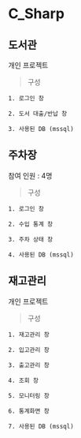 # C_Sharp
## 도서관
개인 프로젝트
>구성
```
1. 로그인 창

2. 도서 대출/반납 창

3. 사용된 DB (mssql)
```

## 주차장
참여 인원 : 4명
>구성
```
1. 로그인 창

2. 수입 통계 창

3. 주차 상태 창

4. 사용된 DB (mssql)
```

## 재고관리
개인 프로젝트
>구성
```
1. 재고관리 창

2. 입고관리 창

3. 출고관리 창

4. 조회 창

5. 모니터링 창

6. 통계화면 창

7. 사용된 DB (mssql)
```
